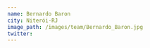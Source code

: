 ```yaml
---
name: Bernardo Baron
city: Niterói-RJ
image_path: /images/team/Bernardo_Baron.jpg
twitter: 
---
```

